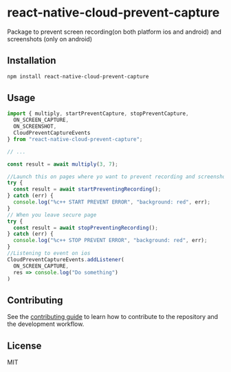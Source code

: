 # react-native-cloud-prevent-capture

Package to prevent screen recording(on both platform ios and android) and screenshots (only on android)

## Installation

```sh
npm install react-native-cloud-prevent-capture
```

## Usage

```js
import { multiply, startPreventCapture, stopPreventCapture,
  ON_SCREEN_CAPTURE,
  ON_SCREENSHOT,
  CloudPreventCaptureEvents
} from "react-native-cloud-prevent-capture";

// ...

const result = await multiply(3, 7);

//Launch this on pages where yo want to prevent recording and screenshots
try {
  const result = await startPreventingRecording();
} catch (err) {
  console.log("%c++ START PREVENT ERROR", "background: red", err);
}
// When you leave secure page
try {
  const result = await stopPreventingRecording();
} catch (err) {
  console.log("%c++ STOP PREVENT ERROR", "background: red", err);
}
//Listening to event on ios
CloudPreventCaptureEvents.addListener(
  ON_SCREEN_CAPTURE,
  res => console.log("Do something")
)
```

## Contributing

See the [contributing guide](CONTRIBUTING.md) to learn how to contribute to the repository and the development workflow.

## License

MIT
